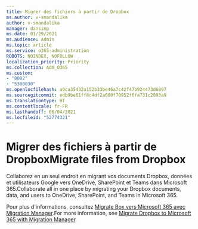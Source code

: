 ```yaml
---
title: Migrer des fichiers à partir de Dropbox
ms.author: v-smandalika
author: v-smandalika
manager: dansimp
ms.date: 01/29/2021
ms.audience: Admin
ms.topic: article
ms.service: o365-administration
ROBOTS: NOINDEX, NOFOLLOW
localization_priority: Priority
ms.collection: Adm_O365
ms.custom:
- "8002"
- "5300030"
ms.openlocfilehash: a9ca35432a152b33be46a7c42f47b924473d6897
ms.sourcegitcommit: edb9be61ff8c4df2a600f70952f6fa731c2093a9
ms.translationtype: HT
ms.contentlocale: fr-FR
ms.lasthandoff: 06/04/2021
ms.locfileid: "52774321"
---
```

# <a name="migrate-files-from-dropbox"></a><span data-ttu-id="934db-102">Migrer des fichiers à partir de Dropbox</span><span class="sxs-lookup"><span data-stu-id="934db-102">Migrate files from Dropbox</span></span>

<span data-ttu-id="934db-103">Collaborez en un seul endroit en migrant vos documents Dropbox, données et utilisateurs Google vers OneDrive, SharePoint et Teams dans Microsoft 365.</span><span class="sxs-lookup"><span data-stu-id="934db-103">Collaborate all in one place by migrating your Dropbox documents, data, and users to OneDrive, SharePoint, and Teams in Microsoft 365.</span></span>

<span data-ttu-id="934db-104">Pour plus d'informations, consultez [Migrate Box vers Microsoft 365 avec Migration Manager](/sharepointmigration/mm-dropbox-overview).</span><span class="sxs-lookup"><span data-stu-id="934db-104">For more information, see [Migrate Dropbox to Microsoft 365 with Migration Manager](/sharepointmigration/mm-dropbox-overview).</span></span>

